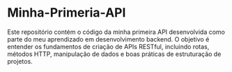 # Minha-Primeria-API
Este repositório contém o código da minha primeira API desenvolvida como parte do meu aprendizado em desenvolvimento backend. O objetivo é entender os fundamentos de criação de APIs RESTful, incluindo rotas, métodos HTTP, manipulação de dados e boas práticas de estruturação de projetos. 
